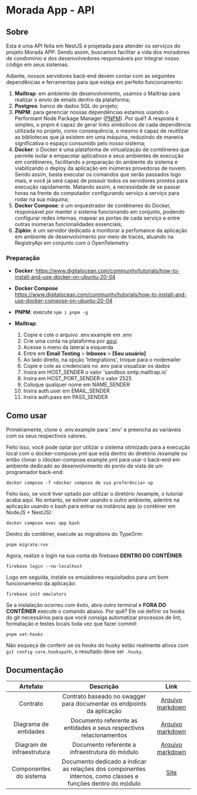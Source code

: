 # Morada App - API

## Sobre
Esta é uma API feita em NestJS e projetada para atender os serviços do projeto Morada APP. Sendo assim, buscamos facilitar a vida dos moradores de condomínio e dos desenvolvedores responsáveis por integrar nosso código em seus sistemas.

Adiante, nossos servidores back-end devem contar com as seguintes dependências e ferramentas para que esteja em perfeito funcionamento:

1. **Mailtrap**: em ambiente de desenvolvimento, usamos o Mailtrap para realizar o envio de emails dentro da plataforma;
2. **Postgres**: banco de dados SQL do projeto; 
3. **PNPM**: para gerenciar nossas dependências estamos usando o Performant Node Package Manager ([PNPM](https://pnpm.io/pt/)). Por quê? A resposta é simples, o pnpm é capaz de gerar links simbólicos de cada dependência utilizada no projeto, como consequência, o mesmo é capaz de reutilizar as bibliotecas que já existem em uma máquina, reduzindo de maneira significativa o espaço consumido pelo nosso sistema;
4. **Docker**: o Docker é uma plataforma de virtualização de contêineres que permite isolar e empacotar aplicativos e seus ambientes de execução em contêineres, facilitando a preparação do ambiente do sistema e viabilizando o deploy da aplicação em inúmeras provedoras de nuvem. Sendo assim, basta executar os comandos que serão passados logo mais, e você já será capaz de possuir todos os servidores prontos para execução rapidamente. Matando assim, a necessidade de se passar horas na frente do computador configurando serviço a serviço para rodar na sua máquina;
5. **Docker Compose**: é um orquestrador de contêineres do Docker, responsável por manter o sistema funcionando em conjunto, podendo configurar redes internas, mapear as portas de cada serviço e entre outras inúmeras funcionalidades essenciais;
6. **Zipkin**: é um servidor dedicado a monitorar a perfomance da aplicação em ambiente de desenvolvimento por meio de traces, atuando na RegistryApi em conjunto com o OpenTelemetry

### Preparação
- **Docker**: https://www.digitalocean.com/community/tutorials/how-to-install-and-use-docker-on-ubuntu-20-04

- **Docker Compose** https://www.digitalocean.com/community/tutorials/how-to-install-and-use-docker-compose-on-ubuntu-20-04

- **PNPM**: execute ```npm i pnpm -g```

- **Mailtrap**:
    1. Copie e cole o arquivo .env.example em .env
    2. Crie uma conta na plataforma por [aqui](https://mailtrap.io/).
    3. Acesse o menu da lateral a esquerda
    4. Entre em **Email Testing** > **Inboxes** > **[Seu usuário]**
    5. Ao lado direito, na opção 'Integrations', troque para o nodemailer
    6. Copie e cole as credenciais no .env para visualizar os dados
    7. Insira em HOST_SENDER o valor 'sandbox.smtp.mailtrap.io'
    8. Insira em HOST_PORT_SENDER o valor 2525
    9. Coloque qualquer nome em NAME_SENDER
    10. Insira auth.user em EMAIL_SENDER
    11. Insira auth.pass em PASS_SENDER

## Como usar

Primeiramente, clone o .env.example para '.env' e preencha as variáveis com os seus respectivos valores.

Feito isso, você pode optar por utilizar o sistema otimizado para a execução local com o docker-compose.yml que está dentro do diretório /example ou então clonar o /docker-compose.example.yml para usar o back-end em ambiente dedicado ao desenvolvimento do ponto de vista de um programador back-end:

```
docker compose -f <docker compose de sua preferência> up
```

Feito isso, se você tiver optado por utilizar o diretório /example, o tutorial acaba aqui. No entanto, se estiver usando o outro ambiente, adentre na aplicação usando o bash para entrar na instância app (o contêiner em NodeJS + NestJS):
```
docker compose exec app bash
```

Dentro do contêiner, execute as migrations do TypeOrm:
```
pnpm migrate:run
```

Agora, realize o login na sua conta do firebase **DENTRO DO CONTÊINER**:
```
firebase login --no-localhost
```

Logo em seguida, instale os emuladores requisitados para um bom funcionamento da aplicação:
```
firebase init emulators
```

Se a instalação ocorreu com êxito, abra outro terminal e **FORA DO CONTÊINER** execute o comando abaixo. Por quê? Ele vai definir os hooks do git necessários para que você consiga automatizar processos de lint, formatação e testes locais toda vez que fazer commit:
```
pnpm set-hooks
```

Não esqueça de conferir se os hooks do husky estão realmente ativos com ```git config core.hookspath```, o resultado deve ser ```.husky```.


## Documentação

| Artefato |  Descrição  |  Link  |
| :------: | :---------: | :----: |
| Contrato | Contrato baseado no swagger para documentar os endpoints da aplicação | [Arquivo markdown](swagger/openapi/swagger/swagger.md) |
| Diagrama de entidades | Documento referente as entidades e seus respectivos relacionamentos | [Arquivo markdown](docs/dbdocs/database.md) |
| Diagram de infraestrutura | Documento referente a infraestrutura do módulo | [Arquivo markdown](docs/infra/infra.md) |
| Componentes do sistema | Documento dedicado a indicar as relações dos componentes internos, como classes e funções dentro do módulo | [Site](https://appmorada.github.io/MoradaApp.registryApi/docs/compodoc/) |

